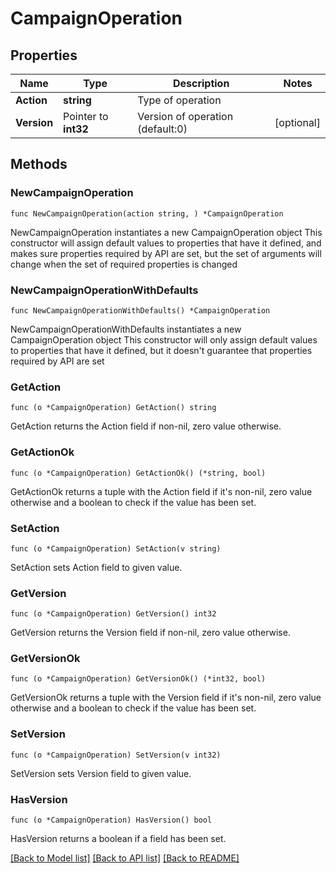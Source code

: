 # CampaignOperation

## Properties

Name | Type | Description | Notes
------------ | ------------- | ------------- | -------------
**Action** | **string** | Type of operation | 
**Version** | Pointer to **int32** | Version of operation (default:0) | [optional] 

## Methods

### NewCampaignOperation

`func NewCampaignOperation(action string, ) *CampaignOperation`

NewCampaignOperation instantiates a new CampaignOperation object
This constructor will assign default values to properties that have it defined,
and makes sure properties required by API are set, but the set of arguments
will change when the set of required properties is changed

### NewCampaignOperationWithDefaults

`func NewCampaignOperationWithDefaults() *CampaignOperation`

NewCampaignOperationWithDefaults instantiates a new CampaignOperation object
This constructor will only assign default values to properties that have it defined,
but it doesn't guarantee that properties required by API are set

### GetAction

`func (o *CampaignOperation) GetAction() string`

GetAction returns the Action field if non-nil, zero value otherwise.

### GetActionOk

`func (o *CampaignOperation) GetActionOk() (*string, bool)`

GetActionOk returns a tuple with the Action field if it's non-nil, zero value otherwise
and a boolean to check if the value has been set.

### SetAction

`func (o *CampaignOperation) SetAction(v string)`

SetAction sets Action field to given value.


### GetVersion

`func (o *CampaignOperation) GetVersion() int32`

GetVersion returns the Version field if non-nil, zero value otherwise.

### GetVersionOk

`func (o *CampaignOperation) GetVersionOk() (*int32, bool)`

GetVersionOk returns a tuple with the Version field if it's non-nil, zero value otherwise
and a boolean to check if the value has been set.

### SetVersion

`func (o *CampaignOperation) SetVersion(v int32)`

SetVersion sets Version field to given value.

### HasVersion

`func (o *CampaignOperation) HasVersion() bool`

HasVersion returns a boolean if a field has been set.


[[Back to Model list]](../README.md#documentation-for-models) [[Back to API list]](../README.md#documentation-for-api-endpoints) [[Back to README]](../README.md)


